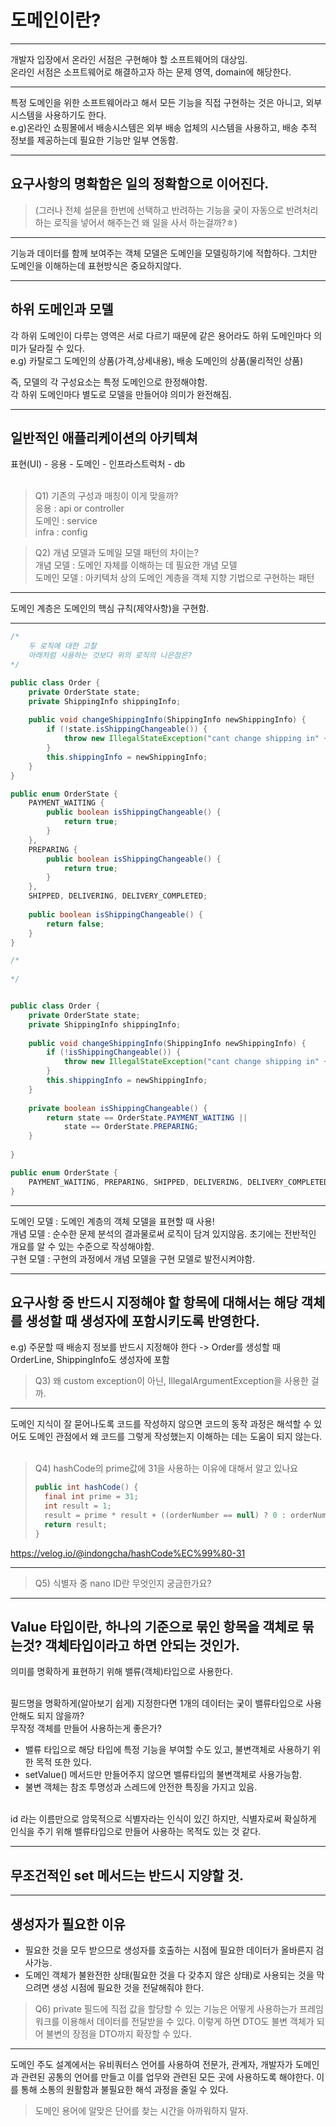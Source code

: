 도메인이란? 
=
<hr>
개발자 입장에서 온라인 서점은 구현해야 할 소프트웨어의 대상임. <br>
온라인 서점은 소프트웨어로 해결하고자 하는 문제 영역, domain에 해당한다.
<hr>
특정 도메인을 위한 소프트웨어라고 해서 모든 기능을 직접 구현하는 것은 아니고, 외부 시스템을 사용하기도 한다.
<br>e.g)온라인 쇼핑몰에서 배송시스템은 외부 배송 업체의 시스템을 사용하고, 배송 추적 정보를 제공하는데 필요한 기능만 일부 연동함.
<hr>

요구사항의 명확함은 일의 정확함으로 이어진다.
-

>(그러나 전체 설문을 한번에 선택하고 반려하는 기능을 궂이 자동으로 반려처리 하는 로직을 넣어서 해주는건 왜 일을 사서 하는걸까?ㅎ)
<hr>

기능과 데이터를 함께 보여주는 객체 모델은 도메인을 모델링하기에 적합하다.
그치만 도메인을 이해하는데 표현방식은 중요하지않다.
<hr>

하위 도메인과 모델
-
 각 하위 도메인이 다루는 영역은 서로 다르기 때문에 같은 용어라도 하위 도메인마다 의미가 달라질 수 있다.<br>
 e.g) 카탈로그 도메인의 상품(가격,상세내용), 배송 도메인의 상품(물리적인 상품)
 
 즉, 모델의 각 구성요소는 특정 도메인으로 한정해야함.
 <br>
 각 하위 도메인마다 별도로 모델을 만들어야 의미가 완전해짐. 
<hr>

일반적인 애플리케이션의 아키텍쳐
-
표현(UI) - 응용 - 도메인 - 인프라스트럭처 - db
<br>
<br>

> Q1) 기존의 구성과 매칭이 이게 맞을까?<br>
> 응용 : api or controller<br>
> 도메인 : service<br>
> infra : config
> 

> Q2) 개념 모델과 도메일 모델 패턴의 차이는?<br>
> 개념 모델 : 도메인 자체를 이해하는 데 필요한 개념 모델<br>
> 도메인 모델 : 아키텍처 상의 도메인 계층을 객체 지향 기법으로 구현하는 패턴

<hr>

도메인 계층은 도메인의 핵심 규칙(제약사항)을 구현함.<br>
<hr>

```java
/*
    두 로직에 대한 고찰
    아래처럼 사용하는 것보다 위의 로직의 나은점은?
*/

public class Order {
    private OrderState state;
    private ShippingInfo shippingInfo;
    
    public void changeShippingInfo(ShippingInfo newShippingInfo) {
        if (!state.isShippingChangeable()) {
            throw new IllegalStateException("cant change shipping in" + state);
        }
        this.shippingInfo = newShippingInfo;
    } 
}

public enum OrderState {
    PAYMENT_WAITING {
        public boolean isShippingChangeable() {
            return true;
        }
    },
    PREPARING {
        public boolean isShippingChangeable() {
            return true;
        }
    },
    SHIPPED, DELIVERING, DELIVERY_COMPLETED;
    
    public boolean isShippingChangeable() {
        return false;
    }
}

/*
    
*/


public class Order {
    private OrderState state;
    private ShippingInfo shippingInfo;
    
    public void changeShippingInfo(ShippingInfo newShippingInfo) {
        if (!isShippingChangeable()) {
            throw new IllegalStateException("cant change shipping in" + state);
        }
        this.shippingInfo = newShippingInfo;
    } 
    
    private boolean isShippingChangeable() {
        return state == OrderState.PAYMENT_WAITING ||
            state == OrderState.PREPARING;
    }
    
}    

public enum OrderState {
    PAYMENT_WAITING, PREPARING, SHIPPED, DELIVERING, DELIVERY_COMPLETED;
}
```
<hr>
도메인 모델 : 도메인 계층의 객체 모델을 표현할 때 사용!<br>
개념 모델 : 순수한 문제 분석의 결과물로써 로직이 담겨 있지않음. 초기에는 전반적인 개요를 알 수 있는 수준으로 작성해야함.<br>
구현 모델 : 구현의 과정에서 개념 모델을 구현 모델로 발전시켜야함.<br>
<hr>

요구사항 중 반드시 지정해야 할 항목에 대해서는 해당 객체를 생성할 때 생성자에 포함시키도록 반영한다.
-
e.g) 주문할 때 배송지 정보를 반드시 지정해야 한다 -> Order를 생성할 때 OrderLine, ShippingInfo도 생성자에 포함

>Q3) 왜 custom exception이 아닌, IllegalArgumentException을 사용한 걸까.
<hr>

도메인 지식이 잘 묻어나도록 코드를 작성하지 않으면 코드의 동작 과정은 해석할 수 있어도 도메인 관점에서 왜 코드를 그렇게 작성했는지 이해하는 데는 도움이 되지 않는다.
<br>
<br>
>Q4) hashCode의 prime값에 31을 사용하는 이유에 대해서 알고 있나요
> ```java
> public int hashCode() {
>   final int prime = 31;
>   int result = 1;
>   result = prime * result + ((orderNumber == null) ? 0 : orderNumber.hashCode());
>   return result;
> }
https://velog.io/@indongcha/hashCode%EC%99%80-31
<hr>

>Q5) 식별자 중 nano ID란 무엇인지 궁금한가요?
<hr>

Value 타입이란, 하나의 기준으로 묶인 항목을 객체로 묶는것? 객체타입이라고 하면 안되는 것인가. 
-
의미를 명확하게 표현하기 위해 밸류(객체)타입으로 사용한다.<br><br>

필드명을 명확하게(알아보기 쉽게) 지정한다면 1개의 데이터는 궂이 밸류타입으로 사용안해도 되지 않을까? <br>
무작정 객체를 만들어 사용하는게 좋은가?<br>
* 밸류 타입으로 해당 타입에 특정 기능을 부여할 수도 있고, 불변객체로 사용하기 위한 목적 또한 있다.<br>
* setValue() 메서드만 만들어주지 않으면 밸류타입의 불변객체로 사용가능함.
* 불변 객체는 참조 투명성과 스레드에 안전한 특징을 가지고 있음.
<br><br>

id 라는 이름만으로 암묵적으로 식별자라는 인식이 있긴 하지만, 식별자로써 확실하게 인식을 주기 위해 밸류타입으로 만들어 사용하는 목적도 있는 것 같다.
<hr>

무조건적인 set 메서드는 반드시 지양할 것.
-
<hr>

생성자가 필요한 이유 <br>
-
* 필요한 것을 모두 받으므로 생성자를 호출하는 시점에 필요한 데이터가 올바른지 검사가능.
* 도메인 객체가 불완전한 상태(필요한 것을 다 갖추지 않은 상태)로 사용되는 것을 막으려면 생성 시점에 필요한 것을 전달해줘야 한다.

>Q6) private 필드에 직접 값을 할당할 수 있는 기능은 어떻게 사용하는가
> 프레임워크를 이용해서 데이터를 전달받을 수 있다. 
> 이렇게 하면 DTO도 불변 객체가 되어 불변의 장점을 DTO까지 확장할 수 있다.
<hr>

도메인 주도 설계에서는 유비쿼터스 언어를 사용하여 전문가, 관계자, 개발자가 도메인과 관련된 공통의 언어를 만들고 이를 업무와 관련된 모든 곳에 사용하도록 해야한다.
이를 통해 소통의 원활함과 불필요한 해석 과정을 줄일 수 있다.

> 도메인 용어에 알맞은 단어를 찾는 시간을 아까워하지 말자.